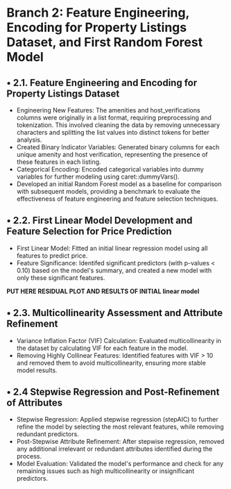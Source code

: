 # Branch 2: Feature Engineering, Encoding for Property Listings Dataset, and First Random Forest Model
## •	2.1. Feature Engineering and Encoding for Property Listings Dataset
- Engineering New Features: The amenities and host_verifications columns were originally in a list format, requiring preprocessing and tokenization. This involved cleaning the data by removing unnecessary characters and splitting the list values into distinct tokens for better analysis.
- Created Binary Indicator Variables: Generated binary columns for each unique amenity and host verification, representing the presence of these features in each listing.
- Categorical Encoding: Encoded categorical variables into dummy variables for further modeling using caret::dummyVars().
- Developed an initial Random Forest model as a baseline for comparison with subsequent models, providing a benchmark to evaluate the effectiveness of feature engineering and feature selection techniques.

## •	2.2. First Linear Model Development and Feature Selection for Price Prediction
- First Linear Model: Fitted an initial linear regression model using all features to predict price.
- Feature Significance: Identifed significant predictors (with p-values < 0.10) based on the model's summary, and created a new model with only these significant features.

**PUT HERE RESIDUAL PLOT AND RESULTS OF INITIAL linear model**

## •	2.3. Multicollinearity Assessment and Attribute Refinement
- Variance Inflation Factor (VIF) Calculation: Evaluated multicollinearity in the dataset by calculating VIF for each feature in the model.
- Removing Highly Collinear Features: Identified features with VIF > 10 and removed them to avoid multicollinearity, ensuring more stable model results.

## •	2.4  Stepwise Regression and Post-Refinement of Attributes
- Stepwise Regression: Applied stepwise regression (stepAIC) to further refine the model by selecting the most relevant features, while removing redundant predictors.
- Post-Stepwise Attribute Refinement: After stepwise regression, removed any additional irrelevant or redundant attributes identified during the process.
- Model Evaluation: Validated the model's performance and check for any remaining issues such as high multicollinearity or insignificant predictors.





